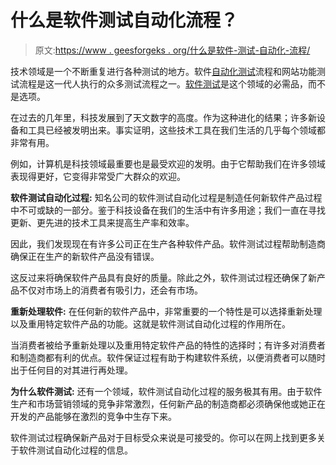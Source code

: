 # 什么是软件测试自动化流程？

> 原文:[https://www . geesforgeks . org/什么是软件-测试-自动化-流程/](https://www.geeksforgeeks.org/what-is-the-software-testing-automation-process/)

技术领域是一个不断重复进行各种测试的地方。软件[自动化测试](https://www.geeksforgeeks.org/software-engineering-automated-testing/)流程和网站功能测试流程是这一代人执行的众多测试流程之一。[软件测试](https://www.geeksforgeeks.org/software-testing-basics/)是这个领域的必需品，而不是选项。

在过去的几年里，科技发展到了天文数字的高度。作为这种进化的结果；许多新设备和工具已经被发明出来。事实证明，这些技术工具在我们生活的几乎每个领域都非常有用。

例如，计算机是科技领域最重要也是最受欢迎的发明。由于它帮助我们在许多领域表现得更好，它变得非常受广大群众的欢迎。

**软件测试自动化过程:**
知名公司的软件测试自动化过程是制造任何新软件产品过程中不可或缺的一部分。鉴于科技设备在我们的生活中有许多用途；我们一直在寻找更新、更先进的技术工具来提高生产率和效率。

因此，我们发现现在有许多公司正在生产各种软件产品。软件测试过程帮助制造商确保正在生产的新软件产品没有错误。

这反过来将确保软件产品具有良好的质量。除此之外，软件测试过程还确保了新产品不仅对市场上的消费者有吸引力，还会有市场。

**重新处理软件:**
在任何新的软件产品中，非常重要的一个特性是可以选择重新处理以及重用特定软件产品的功能。这就是软件测试自动化过程的作用所在。

当消费者被给予重新处理以及重用特定软件产品的特性的选择时；有许多对消费者和制造商都有利的优点。软件保证过程有助于构建软件系统，以便消费者可以随时出于任何目的对其进行再处理。

**为什么软件测试:**
还有一个领域，软件测试自动化过程的服务极其有用。由于软件生产和市场营销领域的竞争非常激烈，任何新产品的制造商都必须确保他或她正在开发的产品能够在激烈的竞争中生存下来。

软件测试过程确保新产品对于目标受众来说是可接受的。你可以在网上找到更多关于软件测试自动化过程的信息。